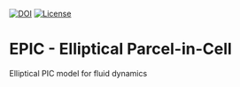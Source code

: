 <!--- How to add a license badge found on https://gist.github.com/lukas-h/2a5d00690736b4c3a7ba (1 Feb 2022) --->
[![DOI](https://zenodo.org/badge/DOI/10.5281/zenodo.5940225.svg)](https://doi.org/10.5281/zenodo.5940225)
[![License](https://img.shields.io/github/license/matt-frey/epic)](https://github.com/matt-frey/epic/blob/main/LICENSE)

# EPIC - Elliptical Parcel-in-Cell
Elliptical PIC model for fluid dynamics

